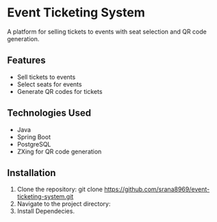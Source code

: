 # Event Ticketing System

A platform for selling tickets to events with seat selection and QR code generation.

## Features

- Sell tickets to events
- Select seats for events
- Generate QR codes for tickets

## Technologies Used

- Java
- Spring Boot
- PostgreSQL
- ZXing for QR code generation

## Installation

1. Clone the repository: git clone https://github.com/srana8969/event-ticketing-system.git
2.   Navigate to the project directory:
3. Install Dependecies.       
